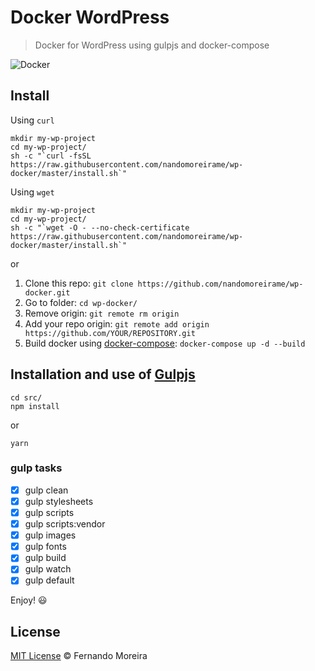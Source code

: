 # Docker WordPress

> Docker for WordPress using gulpjs and docker-compose

![Docker](http://blog.rivendel.com.br/wp-content/uploads/2015/01/docker-image.png)

## Install

Using `curl`

```
mkdir my-wp-project
cd my-wp-project/
sh -c "`curl -fsSL https://raw.githubusercontent.com/nandomoreirame/wp-docker/master/install.sh`"
```

Using `wget`

```
mkdir my-wp-project
cd my-wp-project/
sh -c "`wget -O - --no-check-certificate https://raw.githubusercontent.com/nandomoreirame/wp-docker/master/install.sh`"
```

or

1. Clone this repo: `git clone https://github.com/nandomoreirame/wp-docker.git`
2. Go to folder: `cd wp-docker/`
3. Remove origin: `git remote rm origin`
4. Add your repo origin: `git remote add origin https://github.com/YOUR/REPOSITORY.git`
5. Build docker using [docker-compose](https://docs.docker.com/compose/): `docker-compose up -d --build`

## Installation and use of [Gulpjs](http://gulpjs.com/)

```
cd src/
npm install
```
or
```
yarn
```

### gulp tasks

- [x] gulp clean
- [x] gulp stylesheets
- [x] gulp scripts
- [x] gulp scripts:vendor
- [x] gulp images
- [x] gulp fonts
- [x] gulp build
- [x] gulp watch
- [x] gulp default

Enjoy! :smiley:

## License

[MIT License](/LICENSE) © Fernando Moreira
